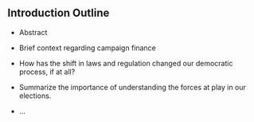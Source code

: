 
## Introduction Outline

* Abstract

* Brief context regarding campaign finance 
* How has the shift in laws and regulation changed our democratic process, if at all?
* Summarize the importance of understanding the forces at play in our elections.
* ...


